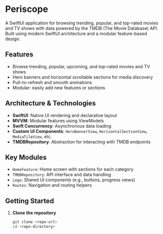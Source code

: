 # Periscope

A SwiftUI application for browsing trending, popular, and top-rated movies and TV shows with data powered by the TMDB (The Movie Database) API. Built using modern SwiftUI architecture and a modular feature-based design.

## Features

- Browse trending, popular, upcoming, and top-rated movies and TV shows
- Hero banners and horizontal scrollable sections for media discovery
- Pull-to-refresh and smooth animations
- Modular: easily add new features or sections

## Architecture & Technologies

- **SwiftUI**: Native UI rendering and declarative layout
- **MVVM**: Modular features using ViewModels
- **Swift Concurrency**: Asynchronous data loading
- **Custom UI Components**: `HeroBannerView`, `HorizontalSectionView`, `MediaTileView`, etc.
- **TMDBRepository**: Abstraction for interacting with TMDB endpoints

## Key Modules

- `HomeFeature`: Home screen with sections for each category
- `TMDBRepository`: API interface and data handling
- `Lego`: Shared UI components (e.g., buttons, progress views)
- `Routes`: Navigation and routing helpers

## Getting Started

1. **Clone the repository**

   ```sh
   git clone <repo-url>
   cd <repo-directory>
